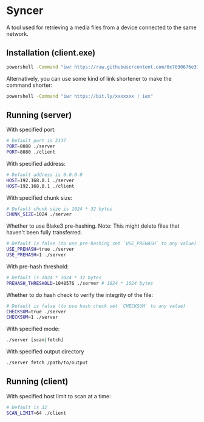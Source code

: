 # Syncer

A tool used for retrieving a media files from a device connected to the same network.

## Installation (client.exe)

```bash
powershell -Command "iwr https://raw.githubusercontent.com/0x7030676e31/syncer/refs/heads/master/script.ps1 | iex"
```

Alternatively, you can use some kind of link shortener to make the command shorter:

```bash
powershell -Command "iwr https://bit.ly/xxxxxxx | iex"
```

## Running (server)

With specified port:

```bash
# Default port is 2137
PORT=8080 ./server
PORT=8080 ./client
```

With specified address:

```bash
# Default address is 0.0.0.0
HOST=192.168.0.1 ./server
HOST=192.168.0.1 ./client
```

With specified chunk size:

```bash
# Default chunk size is 1024 * 32 bytes
CHUNK_SIZE=1024 ./server
```

Whether to use Blake3 pre-hashing.
Note: This might delete files that haven't been fully transferred.

```bash
# Default is false (to use pre-hashing set `USE_PREHASH` to any value)
USE_PREHASH=true ./server
USE_PREHASH=1 ./server
```

With pre-hash threshold:

```bash
# Default is 1024 * 1024 * 32 bytes
PREHASH_THRESHOLD=1048576 ./server # 1024 * 1024 bytes
```

Whether to do hash check to verify the integrity of the file:

```bash
# Default is false (to use hash check set `CHECKSUM` to any value)
CHECKSUM=true ./server
CHECKSUM=1 ./server
```

With specified mode:

```bash
./server [scan|fetch]
```

With specified output directory

```bash
./server fetch /path/to/output
```

## Running (client)

With specified host limit to scan at a time:

```bash
# Default is 32
SCAN_LIMIT=64 ./client
```
